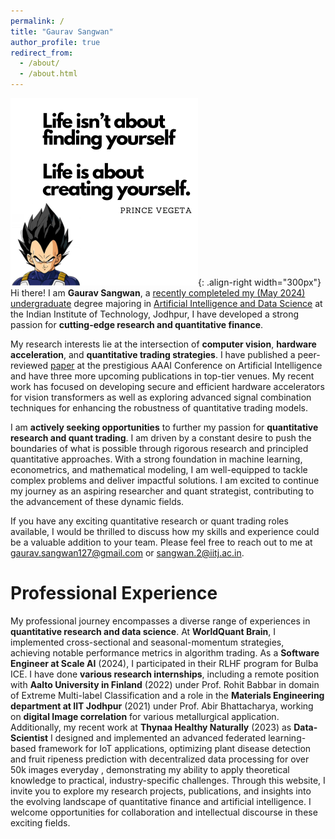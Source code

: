 ```yaml
---
permalink: /
title: "Gaurav Sangwan"
author_profile: true
redirect_from: 
  - /about/
  - /about.html
---
```


![ART](/images/about.png){: .align-right width="300px"}
Hi there! I am **Gaurav Sangwan**, a <u>recently completeled my (May 2024) undergraduate</u> degree majoring in <u>Artificial Intelligence and Data Science</u> at the Indian Institute of Technology, Jodhpur, I have developed a strong passion for **cutting-edge research and quantitative finance**.

My research interests lie at the intersection of **computer vision**, **hardware acceleration**, and **quantitative trading strategies**. I have published a peer-reviewed [paper](https://ojs.aaai.org/index.php/AAAI/article/view/26942) at the prestigious AAAI Conference on Artificial Intelligence and have three more upcoming publications in top-tier venues. My recent work has focused on developing secure and efficient hardware accelerators for vision transformers as well as exploring advanced signal combination techniques for enhancing the robustness of quantitative trading models.

I am **actively seeking opportunities** to further my passion for **quantitative research and quant trading**. I am driven by a constant desire to push the boundaries of what is possible through rigorous research and principled quantitative approaches. With a strong foundation in machine learning, econometrics, and mathematical modeling, I am well-equipped to tackle complex problems and deliver impactful solutions. I am excited to continue my journey as an aspiring researcher and quant strategist, contributing to the advancement of these dynamic fields.

If you have any exciting quantitative research or quant trading roles available, I would be thrilled to discuss how my skills and experience could be a valuable addition to your team. Please feel free to reach out to me at [gaurav.sangwan127@gmail.com](mailto:gaurav.sangwan127@gmail.com) or [sangwan.2@iitj.ac.in](mailto:sangwan.2@iitj.ac.in). 

# Professional Experience

<!-- Beyond academics, I have gained valuable industry experience through roles as a **Research Consultant** at <u>WorldQuant Brain</u> and a **Part-Time Software Engineer** at <u>Scale AI</u>. At WorldQuant, I implemented cross-sectional, seasonal-momentum strategies in the US and Chinese markets, achieving impressive Sharpe ratios. At Scale AI, I worked on optimizing and testing AI algorithms for large language models used in data tasks, while also serving as a diligent code reviewer.

In addition to above I have also worked as a **computer vision researcher** for Ayata Intelligence Private Limited under the supervision of [Sanchit Agarwal](https://github.com/SanchitAggarwal), in which I developed a novel federated learning powered IoT based Plant disease identification and Fruit Ripeness prediction system.  -->

My professional journey encompasses a diverse range of experiences in **quantitative research and data science**. At **WorldQuant Brain**, I implemented cross-sectional and seasonal-momentum strategies, achieving notable performance metrics in algorithm trading. As a **Software Engineer at Scale AI** (2024), I participated in their RLHF program for Bulba ICE. I have done **various research internships**, including a remote position with **Aalto University in Finland** (2022) under Prof. Rohit Babbar in domain of Extreme Multi-label Classification and a role in the **Materials Engineering department at IIT Jodhpur** (2021) under Prof. Abir Bhattacharya, working on **digital Image correlation** for various metallurgical application. Additionally, my recent work at **Thynaa Healthy Naturally** (2023) as **Data-Scientist** I designed and implemented an advanced federated learning-based framework for IoT applications, optimizing plant disease detection and fruit ripeness prediction with decentralized data processing for over 50k images everyday , demonstrating my ability to apply theoretical knowledge to practical, industry-specific challenges. Through this website, I invite you to explore my research projects, publications, and insights into the evolving landscape of quantitative finance and artificial intelligence. I welcome opportunities for collaboration and intellectual discourse in these exciting fields.